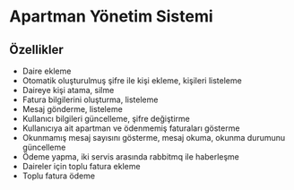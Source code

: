 <h1>Apartman Yönetim Sistemi</h1>

<h2>Özellikler</h2>
<ul>
  <li>Daire ekleme</li>
  <li>Otomatik oluşturulmuş şifre ile kişi ekleme, kişileri listeleme</li>
  <li>Daireye kişi atama, silme</li>  
  <li>Fatura bilgilerini oluşturma, listeleme</li>
  <li>Mesaj gönderme, listeleme</li>
  <li>Kullanıcı bilgileri güncelleme, şifre değiştirme</li>
  <li>Kullanıcıya ait apartman ve ödenmemiş faturaları gösterme</li>
  <li>Okunmamış mesaj sayısını gösterme, mesaj okuma, okunma durumunu güncelleme</li>
  <li>Ödeme yapma, iki servis arasında rabbitmq ile haberleşme</li>
  <li>Daireler için toplu fatura ekleme</li>
  <li>Toplu fatura ödeme</li>
</ul>
